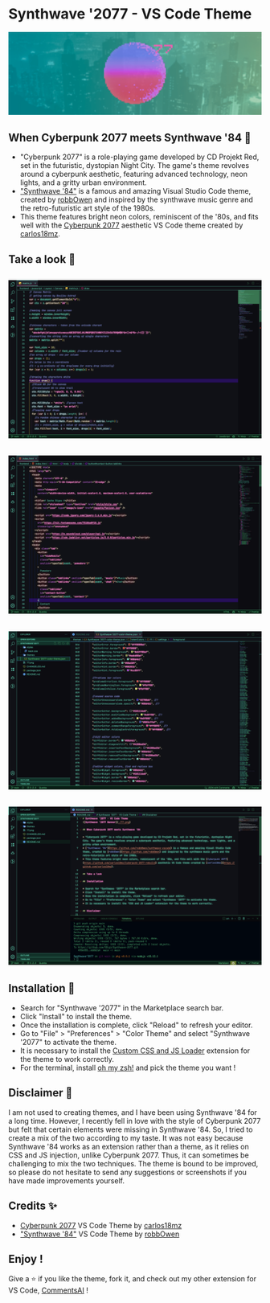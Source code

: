 # Synthwave '2077 - VS Code Theme

![Synthwave '2077 Banner](./77.png)

## When Cyberpunk 2077 meets Synthwave '84 🦾

- "Cyberpunk 2077" is a role-playing game developed by CD Projekt Red, set in the futuristic, dystopian Night City. The game's theme revolves around a cyberpunk aesthetic, featuring advanced technology, neon lights, and a gritty urban environment.
- ["Synthwave '84"](https://github.com/robb0wen/synthwave-vscode) is a famous and amazing Visual Studio Code theme, created by [robbOwen](https://github.com/robb0wen) and inspired by the synthwave music genre and the retro-futuristic art style of the 1980s.
- This theme features bright neon colors, reminiscent of the '80s, and fits well with the [Cyberpunk 2077](https://github.com/carlos18mz/Cyberpunk-2077-rebuild) aesthetic VS Code theme created by [carlos18mz](https://github.com/carlos18mz).

## Take a look 🤖

## ![Synthwave '2077 Preview 1](./preview1.png)

## ![Synthwave '2077 Preview 2](./preview2.png)

## ![Synthwave '2077 Preview 3](./preview3.png)

## ![Synthwave '2077 Preview 4](./preview4.png)

## Installation 🔩

- Search for "Synthwave '2077" in the Marketplace search bar.
- Click "Install" to install the theme.
- Once the installation is complete, click "Reload" to refresh your editor.
- Go to "File" > "Preferences" > "Color Theme" and select "Synthwave '2077" to activate the theme.
- It is necessary to install the [Custom CSS and JS Loader](https://marketplace.visualstudio.com/items?itemName=be5invis.vscode-custom-css) extension for the theme to work correctly.
- For the terminal, install [oh my zsh!](https://github.com/ohmyzsh/ohmyzsh) and pick the theme you want !

## Disclaimer 👀

I am not used to creating themes, and I have been using Synthwave '84 for a long time. However, I recently fell in love with the style of Cyberpunk 2077 but felt that certain elements were missing in Synthwave '84. So, I tried to create a mix of the two according to my taste. It was not easy because Synthwave '84 works as an extension rather than a theme, as it relies on CSS and JS injection, unlike Cyberpunk 2077. Thus, it can sometimes be challenging to mix the two techniques. The theme is bound to be improved, so please do not hesitate to send any suggestions or screenshots if you have made improvements yourself.

## Credits ✨

- [Cyberpunk 2077](https://github.com/carlos18mz/Cyberpunk-2077-rebuild) VS Code Theme by [carlos18mz](https://github.com/carlos18mz)
- ["Synthwave '84"](https://github.com/robb0wen/synthwave-vscode) VS Code Theme by [robbOwen](https://github.com/robb0wen)

## Enjoy !

Give a ⭐️ if you like the theme, fork it, and check out my other extension for VS Code, [CommentsAI](https://github.com/SBigz/CommentsAI) !
